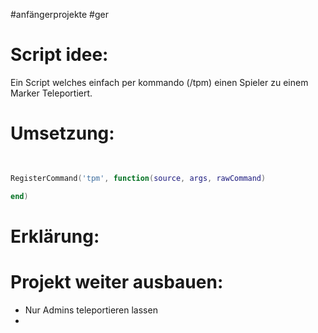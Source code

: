 #anfängerprojekte #ger 
# Script  idee:
Ein Script welches einfach per kommando (/tpm) einen Spieler zu einem Marker Teleportiert.

# Umsetzung:

```lua
  

RegisterCommand('tpm', function(source, args, rawCommand)

end)
```

# Erklärung:



# Projekt weiter ausbauen:
- Nur Admins teleportieren lassen 
- 